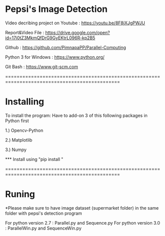 # Pepsi's Image Detection

Video decribing project on Youtube : https://youtu.be/8F8jXJgPWJU

Report&Video File : https://drive.google.com/open?id=17i0tZ3MkmQfDrG9GyEKtrL096R-kp2B5

Github : https://github.com/PimnapaPP/Parallel-Computing

Python 3  for Windows : https://www.python.org/

Git Bash : https://www.git-scm.com

==============================================================================================


# Installing

To install the program: Have to add-on 3 of this following packages in Python first

1.) Opencv-Python

2.) Matplotlib

3.) Numpy

*** Install using "pip install <name>"
  
==============================================================================================
 # Runing
 
 *Please make sure to have image dataset (supermarket folder) in the same folder with pepsi's detection program
 
 For python version 2.7 : Parallel.py and Sequence.py
 For python version 3.0 : ParallelWin.py and SequenceWin.py

